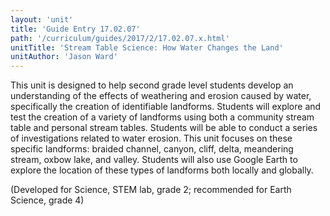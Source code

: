 ```yaml
---
layout: 'unit'
title: 'Guide Entry 17.02.07'
path: '/curriculum/guides/2017/2/17.02.07.x.html'
unitTitle: 'Stream Table Science: How Water Changes the Land'
unitAuthor: 'Jason Ward'
---
```


<main>
 <p>
  This unit is designed to help second grade level students develop an understanding of the effects of weathering and erosion caused by water, specifically the creation of identifiable landforms. Students will explore and test the creation of a variety of landforms using both a community stream table and personal stream tables. Students will be able to conduct a series of investigations related to water erosion. This unit focuses on these specific landforms: braided channel, canyon, cliff, delta, meandering stream, oxbow lake, and valley. Students will also use Google Earth to explore the location of these types of landforms both locally and globally.
 </p>
 <p>
  (Developed for Science, STEM lab, grade 2; recommended for Earth Science, grade 4)
 </p>
</main>
